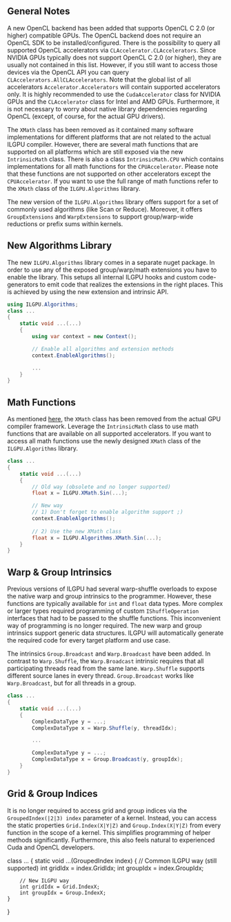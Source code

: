 ## General Notes

A new OpenCL backend has been added that supports OpenCL C 2.0 (or higher) compatible GPUs.
The OpenCL backend does not require an OpenCL SDK to be installed/configured.
There is the possibility to query all supported OpenCL accelerators via `CLAccelerator.CLAccelerators`.
Since NVIDIA GPUs typically does not support OpenCL C 2.0 (or higher), they are usually not contained in this list.
However, if you still want to access those devices via the OpenCL API you can query `CLAccelerators.AllCLAccelerators`.
Note that the global list of all accelerators `Accelerator.Accelerators` will contain supported accelerators only.
It is highly recommended to use the `CudaAccelerator` class for NVIDIA GPUs and the `CLAccelerator` class for Intel and AMD GPUs.
Furthermore, it is not necessary to worry about native library dependencies regarding OpenCL (except, of course, for the actual GPU drivers).

The `XMath` class has been removed as it contained many software implementations for different platforms that are not related to the actual ILGPU compiler.
However, there are several math functions that are supported on all platforms which are still exposed via the new `IntrinsicMath` class.
There is also a class `IntrinsicMath.CPU` which contains implementations for all math functions for the `CPUAccelerator`.
Please note that these functions are not supported on other accelerators except the `CPUAccelerator`.
If you want to use the full range of math functions refer to the `XMath` class of the `ILGPU.Algorithms` library.

The new version of the `ILGPU.Algorithms` library offers support for a set of commonly used algorithms (like Scan or Reduce).
Moreover, it offers `GroupExtensions` and `WarpExtensions` to support group/warp-wide reductions or prefix sums within kernels.

## New Algorithms Library

The new `ILGPU.Algorithms` library comes in a separate nuget package.
In order to use any of the exposed group/warp/math extensions you have to enable the library.
This setups all internal ILGPU hooks and custom code-generators to emit code that realizes the extensions in the right places.
This is achieved by using the new extension and intrinsic API.

```c#
using ILGPU.Algorithms;
class ...
{
    static void ...(...)
    {
        using var context = new Context();

        // Enable all algorithms and extension methods
        context.EnableAlgorithms();

        ...
    }
}
```

## Math Functions

As mentioned <a href="#v07">here</a>, the `XMath` class has been removed from the actual GPU compiler framework.
Leverage the `IntrinsicMath` class to use math functions that are available on all supported accelerators.
If you want to access all math functions use the newly designed `XMath` class of the `ILGPU.Algorithms` library.

```c#
class ...
{
    static void ...(...)
    {
        // Old way (obsolete and no longer supported)
        float x = ILGPU.XMath.Sin(...);

        // New way
        // 1) Don't forget to enable algorithm support ;)
        context.EnableAlgorithms();
        
        // 2) Use the new XMath class
        float x = ILGPU.Algorithms.XMath.Sin(...);
    }
}
```

## Warp & Group Intrinsics

Previous versions of ILGPU had several warp-shuffle overloads to expose the native warp and group intrinsics to the programmer.
However, these functions are typically available for `int` and `float` data types.
More complex or larger types required programming of custom `IShuffleOperation` interfaces that had to be passed to the shuffle functions.
This inconvenient way of programming is no longer required.
The new warp and group intrinsics support generic data structures.
ILGPU will automatically generate the required code for every target platform and use case.

The intrinsics `Group.Broadcast` and `Warp.Broadcast` have been added.
In contrast to `Warp.Shuffle`, the `Warp.Broadcast` intrinsic requires that all participating threads read from the same lane.
`Warp.Shuffle` supports different source lanes in every thread.
`Group.Broadcast` works like `Warp.Broadcast`, but for all threads in a group.

```c#
class ...
{
    static void ...(...)
    {
        ComplexDataType y = ...;
        ComplexDataType x = Warp.Shuffle(y, threadIdx);

        ...

        ComplexDataType y = ...;
        ComplexDataType x = Group.Broadcast(y, groupIdx);
    }
}
```

## Grid & Group Indices

It is no longer required to access grid and group indices via the `GroupedIndex(|2|3) index` parameter of a kernel.
Instead, you can access the static properties `Grid.Index(X|Y|Z)` and `Group.Index(X|Y|Z)` from every function in the scope of a kernel.
This simplifies programming of helper methods significantly.
Furthermore, this also feels natural to experienced Cuda and OpenCL developers.

class ...
{
    static void ...(GroupedIndex index)
    {
        // Common ILGPU way (still supported)
        int gridIdx = index.GridIdx;
        int groupIdx = index.GroupIdx;

        // New ILGPU way
        int gridIdx = Grid.IndexX;
        int groupIdx = Group.IndexX;
    }
}